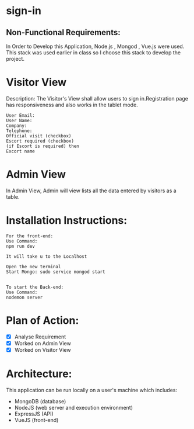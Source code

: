 # sign-in
## Non-Functional Requirements:

In Order to Develop this Application, Node.js , Mongod , Vue.js were used. This stack was used earlier in class so I choose this stack to develop the project.



# Visitor View
Description: The Visitor's View shall allow users to sign in.Registration page has responsiveness and also works in the tablet mode.

    User Email:
    User Name:
    Company:
    Telephone:
    Official visit (checkbox)
    Escort required (checkbox)
    (if Escort is required) then
    Excort name 

# Admin View
In Admin View, Admin will view lists all the data entered by visitors as a table.


# Installation Instructions:

    For the front-end:
    Use Command:
    npm run dev
    
    It will take u to the Localhost
    
    Open the new terminal
    Start Mongo: sudo service mongod start
    

    To start the Back-end: 
    Use Command:
    nodemon server
   

    

# Plan of Action:
 
- [x] Analyse Requirement
- [x] Worked on Admin View 
- [x] Worked on Visitor View

# Architecture:
 This application can be run locally on a user's machine which includes: 

 * MongoDB (database)</summary>
 * NodeJS (web server and execution environment)
 * ExpressJS (API)
 * VueJS (front-end)
